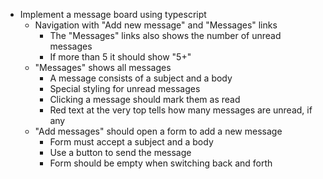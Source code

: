 * Implement a message board using typescript
    * Navigation with "Add new message" and "Messages" links
      *  The "Messages" links also shows the number of unread messages
      *  If more than 5 it should show "5+"
   * "Messages" shows all messages
       * A message consists of a subject and a body
       * Special styling for unread messages
       * Clicking a message should mark them as read
       * Red text at the very top tells how many messages are unread, if any
    * "Add messages" should open a form to add a new message
       * Form must accept a subject and a body
       * Use a button to send the message
       * Form should be empty when switching back and forth
